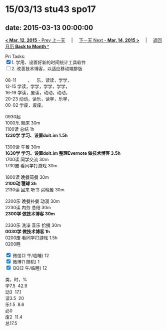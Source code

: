 # 15/03/13 stu43 spo17

date: 2015-03-13 00:00:00
---
[**< Mar. 12, 2015** - Prev 上一天](/lifelogs/2015/03/d12.md) &nbsp; &nbsp; | &nbsp; &nbsp; [下一天 Next - **Mar. 14, 2015 >**](/lifelogs/2015/03/d14.md) &nbsp; &nbsp; |  &nbsp; &nbsp; [返回月历 **Back to Month ^**](/lifelogs/2015/03/index.md)
<br/><div>Pri Tasks:<div><input type="checkbox" checked="true" />1. 学用、设置好新的时间统计工具软件</div><div><input type="checkbox" />2. 改善技术博客，以适应移动端排版</div><div><br/></div>08-11         ，    乐，读读，学学，<br/>12-15 学读，学学，学学，学学，<br/>16-19 学读，废读，动动，动动，<br/>20-23 动动，读乐，读学，乐学，</div><div>00-02 学废，废废。<br/><div><br/></div>0930起<br/>1000乐 赖床 30m</div><div>1100读 总结 1h<br/><b>1230学 学习、设置doit.im 1.5h</b></div><div><div><br/></div>1300读 午餐 30m</div><div><b>1630学 学习、设置doit.im 整理Evernote 做技术博客 3.5h</b><div>1700读 同学交流 30m</div><div>1730废 看同学打游戏 30m</div><div><br/></div><div>1800读 晚餐简餐 30m</div><div><b>2100动 毽球 3h</b></div><div>2130读 回来 听书 买晚餐 30m</div><div><br/></div><div>2200乐 晚餐补餐 动漫 30m</div><div>2230读 内务 总结 30m</div><div><b>2300学 做技术博客 30m</b></div><div><br/></div></div><div>2330乐 洗澡 音乐 拾掇 30m</div><div><b>0030学 做技术博客 1h</b></div><div>0200废 看同学打游戏 1.5h</div><div>0200睡</div><div><br/><input type="checkbox" checked="true" /> 微信(2 午/临睡) 12<br/><input type="checkbox" checked="true" /> 微博(1 随机) 1<br/><input type="checkbox" checked="true" /> QQ(2 午/临睡) 12<br/><div><br/></div>类，时，%<br/>学7.5  42.9<br/>动3  17.1<br/>读3.5  20<br/>乐1.5  8.6<br/>必0<br/>废2  11.4<br/>总17.5</div>
